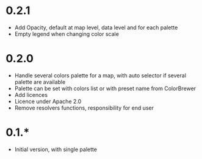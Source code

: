 
# 0.2.1

- Add Opacity, default at map level, data level and for each palette
- Empty legend when changing color scale

# 0.2.0

- Handle several colors palette for a map, with auto selector if several palette are available
- Palette can be set with colors list or with preset name from ColorBrewer
- Add licences
- Licence under Apache 2.0
- Remove resolvers functions, responsibility for end user

# 0.1.*

- Initial version, with single palette